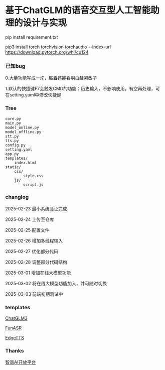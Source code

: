 # 基于ChatGLM的语音交互型人工智能助理的设计与实现

pip install requirement.txt

pip3 install torch torchvision torchaudio --index-url https://download.pytorch.org/whl/cu124

### 已知bug

0.大量功能写成一坨，~~趁着还能看明白赶紧改了~~

1.默认的快捷键F7会触发CMD的功能：历史输入，不影响使用，有空再处理，可在setting.yaml中修改快捷键

### Tree
    core.py
    main.py
    model_online.py
    model_offline.py
    stt.py
    tts.py
    config.py
    setting.yaml
    app.py
    templates/
        index.html
    static/
        css/
            style.css
        js/
            script.js

### changlog

2025-02-23 最小系统验证完成

2025-02-24 上传至仓库

2025-02-25 配置文件

2025-02-26 增加多线程输入

2025-02-27 优化部分代码

2025-02-28 调整部分代码结构

2025-03-01 增加在线大模型功能

2025-03-02 将在线大模型功能加入，并可随时切换

2025-03-03 前端初期测试中

### templates

[ChatGLM3](https://github.com/THUDM/ChatGLM3)

[FunASR](https://github.com/modelscope/FunASR)

[EdgeTTS](https://github.com/rany2/edge-tts)

### Thanks

[智谱AI开放平台](https://bigmodel.cn/)